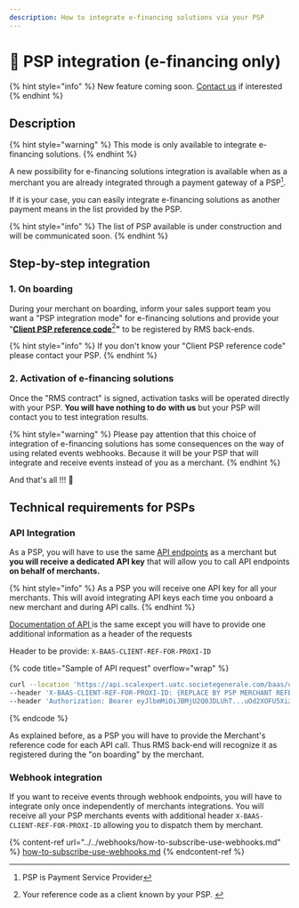 ```yaml
---
description: How to integrate e-financing solutions via your PSP
---
```


# 🚧 PSP integration (e-financing only)

{% hint style="info" %}
New feature coming soon. [Contact us](../../support/how-to-contact-us.md) if interested
{% endhint %}

## Description

{% hint style="warning" %}
This mode is only available to integrate e-financing solutions.
{% endhint %}

A new possibility for e-financing solutions integration is available when as a merchant you are already integrated through a payment gateway of a PSP[^1].&#x20;

If it is your case, you can easily integrate e-financing solutions as another payment means in the list provided by the PSP.&#x20;

{% hint style="info" %}
The list of PSP available is under construction and will be communicated soon.
{% endhint %}

## Step-by-step integration

### 1. On boarding

During your merchant on boarding, inform your sales support team you want a "PSP integration mode" for e-financing solutions and provide your  "[**Client PSP reference code**](#user-content-fn-2)[^2]**"**  to be registered by RMS back-ends.&#x20;

{% hint style="info" %}
If you don't know your "Client PSP reference code" please contact your PSP.
{% endhint %}

### 2. Activation of e-financing solutions

Once the "RMS contract" is signed, activation tasks will be operated directly with your PSP. **You will have nothing to do** **with us** but your PSP will contact you to test integration results.  &#x20;

{% hint style="warning" %}
Please pay attention that this choice of integration of e-financing solutions has some consequences on the way of using related events webhooks.  Because it will be your PSP that will integrate and receive events instead of you as a merchant.&#x20;
{% endhint %}

And that's all !!! :tada:

## Technical requirements for PSPs

### API  Integration

As a PSP, you will have to use the same [API endpoints](../../api-reference/e-financing-api/) as a merchant but **you will receive a dedicated API key** that will allow you to call API endpoints **on behalf of merchants.**&#x20;

{% hint style="info" %}
As a PSP you will receive one API key for all your merchants. This will avoid integrating API keys each time you onboard a new merchant and during API calls.
{% endhint %}

[Documentation of API ](../../api-reference/e-financing-api/)is the same except you will have to provide one additional information as a header of the requests

Header to be provide: `X-BAAS-CLIENT-REF-FOR-PROXI-ID`

{% code title="Sample of API request" overflow="wrap" %}
```bash
curl --location 'https://api.scalexpert.uatc.societegenerale.com/baas/uatc/e-financing/api/v1/eligible-solutions?financedAmount=500&buyerBillingCountry=FR' \
--header 'X-BAAS-CLIENT-REF-FOR-PROXI-ID: {REPLACE BY PSP MERCHANT REFEFRENCE CODE}' \
--header 'Authorization: Bearer eyJlbmMiOiJBMjU2Q0JDLUhT...uOd2XOFU5XizYWQQOKYWZ7XFRlTVPiDO0n6n7js.ok0LOHchQ-geaqy_DenjtgxNnp2jzZEGJMzXBcNdu40'
```
{% endcode %}

As explained before, as a PSP you will have to provide the Merchant's reference code for each API call. Thus RMS back-end will recognize it as registered during the "on boarding" by the merchant.

### Webhook integration

If you want to receive events through webhook endpoints, you will have to integrate only once independently of merchants integrations. You will receive all your PSP merchants events with additional header `X-BAAS-CLIENT-REF-FOR-PROXI-ID` allowing you to dispatch them by merchant.

{% content-ref url="../../webhooks/how-to-subscribe-use-webhooks.md" %}
[how-to-subscribe-use-webhooks.md](../../webhooks/how-to-subscribe-use-webhooks.md)
{% endcontent-ref %}

[^1]: PSP is Payment Service Provider

[^2]: Your reference code as a client known by your PSP.&#x20;
